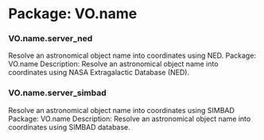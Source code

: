 # Package: VO.name


### VO.name.server_ned

Resolve an astronomical object name into coordinates using NED. Package: VO.name Description: Resolve an astronomical object name into coordinates using NASA Extragalactic Database (NED).


### VO.name.server_simbad

Resolve an astronomical object name into coordinates using SIMBAD Package: VO.name Description: Resolve an astronomical object name into coordinates using SIMBAD database.


